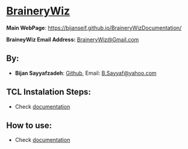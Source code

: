# [BraineryWiz](https://bijanseif.github.io/BraineryWizDocumentation/)

**Main WebPage**: https://bijanseif.github.io/BraineryWizDocumentation/

**BraineyWiz Email Address:** <BraineryWiz@Gmail.com>



## By: 

- **Bijan Sayyafzadeh**: [Github](https://github.com/BijanSeif), Email: <B.Sayyaf@yahoo.com>


## TCL Instalation Steps:
- Check [documentation](https://bijanseif.github.io/BraineryWizDocumentation/)


## How to use:
- Check [documentation](https://bijanseif.github.io/BraineryWizDocumentation/)
